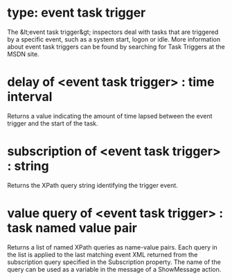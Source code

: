 # type: event task trigger

The &amp;lt;event task trigger&amp;gt; inspectors deal with tasks that are triggered by a specific event, such as a system start, logon or idle. More information about event task triggers can be found by searching for Task Triggers at the MSDN site.

# delay of &lt;event task trigger&gt; : time interval

Returns a value indicating the amount of time lapsed between the event trigger and the start of the task.

# subscription of &lt;event task trigger&gt; : string

Returns the XPath query string identifying the trigger event.

# value query of &lt;event task trigger&gt; : task named value pair

Returns a list of named XPath queries as name-value pairs. Each query in the list is applied to the last matching event XML returned from the subscription query specified in the Subscription property. The name of the query can be used as a variable in the message of a ShowMessage action.
